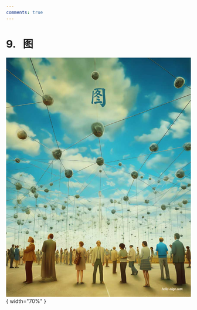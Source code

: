 ```yaml
---
comments: true
---
```


# 9. &nbsp; 图

<div class="center-table" markdown>

![图](../assets/covers/chapter_graph.jpg){ width="70%" }

</div>
